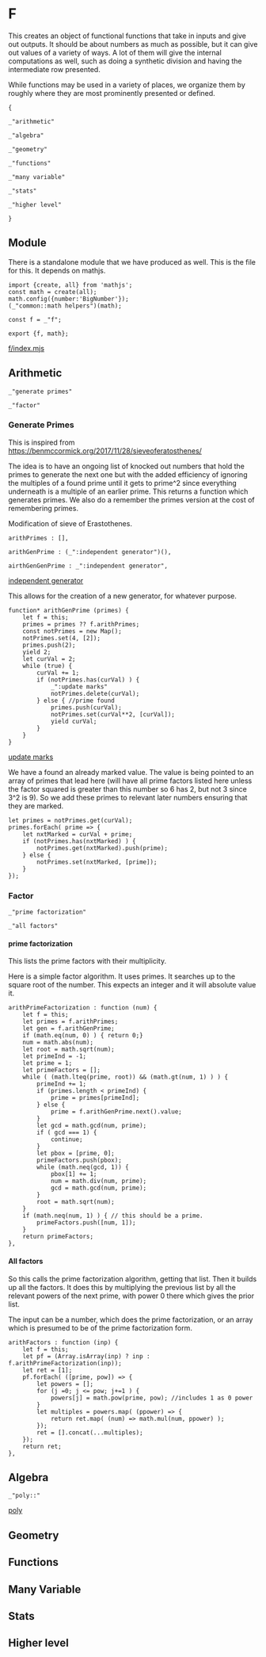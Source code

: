 # F

This creates an object of functional functions that take in inputs and give
out outputs. It should be about numbers as much as possible, but it can give
out values of a variety of ways. A lot of them will give the internal
computations as well, such as doing a synthetic division and having the
intermediate row presented. 

While functions may be used in a variety of places, we organize them by
roughly where they are most prominently presented or defined. 

    {

    _"arithmetic"

    _"algebra"

    _"geometry"

    _"functions"

    _"many variable"

    _"stats"

    _"higher level"

    }
        
## Module

There is a standalone module that we have produced as well. This is the file
for this. It depends on mathjs. 

    import {create, all} from 'mathjs';
    const math = create(all);
    math.config({number:'BigNumber'});
    (_"common::math helpers")(math);
    
    const f = _"f";

    export {f, math}; 

[f/index.mjs](# "save:")


## Arithmetic

    _"generate primes"

    _"factor"


### Generate Primes

This is inspired from https://benmccormick.org/2017/11/28/sieveoferatosthenes/

The idea is to have an ongoing list of knocked out numbers that hold the
primes to generate the next one but with the added efficiency of ignoring the
multiples of a found prime until it gets to prime^2 since everything
underneath is a multiple of an earlier prime. This returns a function which
generates primes. We also do a remember the primes version at the cost of
remembering primes. 

Modification of sieve of Erastothenes.

    arithPrimes : [],

    arithGenPrime : (_":independent generator")(),

    airthGenGenPrime : _":independent generator",


[independent generator]()

This allows for the creation of a new generator, for whatever purpose. 

    function* arithGenPrime (primes) { 
        let f = this;
        primes = primes ?? f.arithPrimes;
        const notPrimes = new Map();
        notPrimes.set(4, [2]);
        primes.push(2);
        yield 2;
        let curVal = 2;
        while (true) {
            curVal += 1;
            if (notPrimes.has(curVal) ) {
                _":update marks"
                notPrimes.delete(curVal);
            } else { //prime found
                primes.push(curVal);
                notPrimes.set(curVal**2, [curVal]);
                yield curVal;
            }
        }
    }


[update marks]()

We have a found an already marked value. The value is being pointed to an
array of primes that lead here (will have all prime factors listed here unless
the factor squared is greater than this number so 6 has 2, but not 3 since 3^2
is 9). So we add these primes to relevant later numbers ensuring that they are
marked. 

    let primes = notPrimes.get(curVal);
    primes.forEach( prime => {
        let nxtMarked = curVal + prime;
        if (notPrimes.has(nxtMarked) ) {
            notPrimes.get(nxtMarked).push(prime);
        } else {
            notPrimes.set(nxtMarked, [prime]);
        }
    });



### Factor


    _"prime factorization"

    _"all factors"

#### prime factorization

This lists the prime factors with their multiplicity. 

Here is a simple factor algorithm. It uses primes. It searches up to the square
root of the number.  This expects an integer and it will absolute value it. 


    arithPrimeFactorization : function (num) {
        let f = this;
        let primes = f.arithPrimes;
        let gen = f.arithGenPrime;
        if (math.eq(num, 0) ) { return 0;}
        num = math.abs(num);
        let root = math.sqrt(num);
        let primeInd = -1;
        let prime = 1;
        let primeFactors = [];
        while ( (math.lteq(prime, root)) && (math.gt(num, 1) ) ) { 
            primeInd += 1;
            if (primes.length < primeInd) {
                prime = primes[primeInd];
            } else {
                prime = f.arithGenPrime.next().value;
            }
            let gcd = math.gcd(num, prime);
            if ( gcd === 1) {
                continue;
            }
            let pbox = [prime, 0];
            primeFactors.push(pbox);
            while (math.neq(gcd, 1)) {
                pbox[1] += 1;
                num = math.div(num, prime);
                gcd = math.gcd(num, prime);
            }
            root = math.sqrt(num);
        }
        if (math.neq(num, 1) ) { // this should be a prime.
            primeFactors.push([num, 1]);
        }
        return primeFactors;
    },


#### All factors

So this calls the prime factorization algorithm, getting that list. Then it
builds up all the factors. It does this by multiplying the previous list by
all the relevant powers of the next prime, with power 0 there which gives the
prior list. 

The input can be a number, which does the prime factorization, or an array
which is presumed to be of the prime factorization form.


    arithFactors : function (inp) {
        let f = this;
        let pf = (Array.isArray(inp) ? inp : f.arithPrimeFactorization(inp));
        let ret = [1];
        pf.forEach( ([prime, pow]) => {
            let powers = [];
            for (j =0; j <= pow; j+=1 ) {
                powers[j] = math.pow(prime, pow); //includes 1 as 0 power
            }
            let multiples = powers.map( (ppower) => {
                return ret.map( (num) => math.mul(num, ppower) );
            });
            ret = [].concat(...multiples);
        });
        return ret; 
    },


## Algebra

    _"poly::"


[poly](f/poly.md "load:")

## Geometry

## Functions

## Many Variable

## Stats

## Higher level
